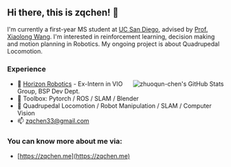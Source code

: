 ## Hi there, this is zqchen! 👋

I'm currently a first-year MS student at [UC San Diego](https://ucsd.edu/), advised by [Prof. Xiaolong Wang](https://xiaolonw.github.io/). I'm interested in reinforcement learning, decision making and motion planning in Robotics. My ongoing project is about Quadrupedal Locomotion.


###  Experience

<img align="right" src="https://github-readme-stats.vercel.app/api?username=zhuoqun-chen&show_icons=true&theme=radical" alt="zhuoqun-chen's GitHub Stats"/>

- 🔭 [Horizon Robotics](https://www.horizon.ai/) - Ex-Intern in VIO Group, BSP Dev Dept.
- 🧰 Toolbox: Pytorch / ROS / SLAM / Blender
- 🤖 Quadrupedal Locomotion / Robot Manipulation / SLAM / Computer Vision
- 📫 [zqchen33@gmail.com](https://mail.google.com/)

### You can know more about me via:
+ [https://zqchen.me](https://zqchen.me)

<!--
### Experience
#### UC San Diego, San Diego, CA
+ Graduate Research Assistant
+ Sep 2022 - Present

#### Tongji University, Shanghai, China
+ Research Intern
+ Nov 2021 - May 2022

#### Horizon Robotics, Shanghai, China
+ Intern in VIO Group, BSP Dev Dept.
+ Sep 2021 - Feb 2022
-->

<!--
- 📫 [zhuoqun.chen@horizon.ai](https://mail.horizon.ai)
- ⚡ [My Blog](https://zqchen.me)
- ⚡ [CSDN](https://blog.csdn.net/chenzz444)
-->


<!--
### Platforms & Tools 🔧
-->

<!--
### My GitHub Stats &#x1f4c8;

![zhuoqun-chen's GitHub stats](https://github-readme-stats.vercel.app/api?username=zhuoqun-chen&show_icons=true&theme=radical)
-->

<!--
**zhuoqun-chen/zhuoqun-chen** is a ✨ _special_ ✨ repository because its `README.md` (this file) appears on your GitHub profile.

Here are some ideas to get you started:

- 🔭 I’m currently working on ...
- 🌱 I’m currently learning ...
- 👯 I’m looking to collaborate on ...
- 🤔 I’m looking for help with ...
- 💬 Ask me about ...
- 📫 How to reach me: ...
- 😄 Pronouns: ...
- ⚡ Fun fact: ...
-->
